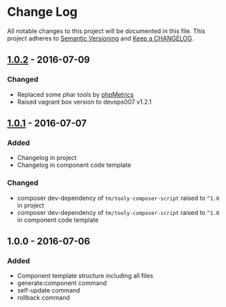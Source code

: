 # Change Log

All notable changes to this project will be documented in this file.
This project adheres to [Semantic Versioning](http://semver.org/) and [Keep a CHANGELOG](http://keepachangelog.com).

## [1.0.2] - 2016-07-09

### Changed

- Replaced some phar tools by [phpMetrics](http://www.phpmetrics.org)
- Raised vagrant box version to devops007 v1.2.1

## [1.0.1] - 2016-07-07

### Added

- Changelog in project
- Changelog in component code template

### Changed

- composer dev-dependency of `tm/tooly-composer-script` raised to `^1.0` in project
- composer dev-dependency of `tm/tooly-composer-script` raised to `^1.0` in component code template

## 1.0.0 - 2016-07-06

### Added

- Component template structure including all files
- generate:component command
- self-update command
- rollback command

[1.0.2]: https://github.com/icehawk/component-template-generator/compare/v1.0.1...v1.0.2
[1.0.1]: https://github.com/icehawk/component-template-generator/compare/v1.0.0...v1.0.1